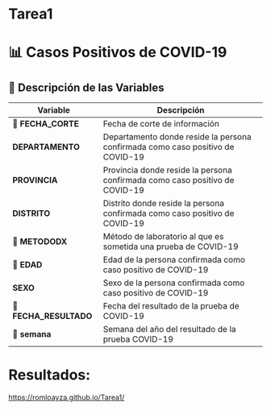 # Tarea1
# 📊 Casos Positivos de COVID-19

## 📝 Descripción de las Variables

| **Variable**         | **Descripción**                                                                                         |
|----------------------|---------------------------------------------------------------------------------------------------------|
| **📅 FECHA_CORTE**   | Fecha de corte de información                                                                            |
| **DEPARTAMENTO**  | Departamento donde reside la persona confirmada como caso positivo de COVID-19                           |
| **PROVINCIA**     | Provincia donde reside la persona confirmada como caso positivo de COVID-19                              |
| **DISTRITO**      | Distrito donde reside la persona confirmada como caso positivo de COVID-19                               |
| **🧪 METODODX**      | Método de laboratorio al que es sometida una prueba de COVID-19                                           |
| **🔢 EDAD**          | Edad de la persona confirmada como caso positivo de COVID-19                                              |
| **SEXO**          | Sexo de la persona confirmada como caso positivo de COVID-19                                              |
| **📅 FECHA_RESULTADO** | Fecha del resultado de la prueba de COVID-19                                                          |
| **📅 semana**        | Semana del año del resultado de la prueba COVID-19     |

# Resultados:
https://romloayza.github.io/Tarea1/ 
